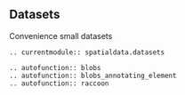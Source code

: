 ## Datasets

Convenience small datasets

```{eval-rst}
.. currentmodule:: spatialdata.datasets

.. autofunction:: blobs
.. autofunction:: blobs_annotating_element
.. autofunction:: raccoon
```
